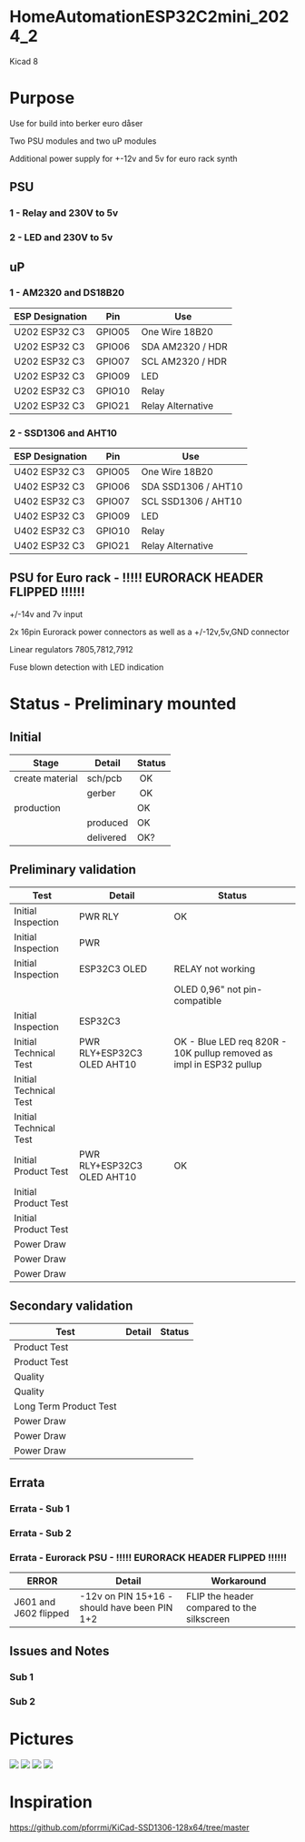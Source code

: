 # HomeAutomationESP32C2mini_2024_2

 Kicad 8

# Purpose
Use for build into berker euro dåser

Two PSU modules and two uP modules

Additional power supply for +-12v and 5v for euro rack synth

## PSU
### 1 - Relay and 230V to 5v
### 2 - LED and 230V to 5v
## uP
### 1 - AM2320 and DS18B20
| ESP Designation  | Pin | Use |
| ------------- | ------------- | ------------- |
| U202 ESP32 C3 | GPIO05 | One Wire 18B20 |
| U202 ESP32 C3 | GPIO06 | SDA AM2320 / HDR |
| U202 ESP32 C3 | GPIO07 | SCL AM2320 / HDR |
| U202 ESP32 C3 | GPIO09 | LED |
| U202 ESP32 C3 | GPIO10 | Relay |
| U202 ESP32 C3 | GPIO21 | Relay Alternative |

### 2 - SSD1306 and AHT10
| ESP Designation  | Pin | Use |
| ------------- | ------------- | ------------- |
| U402 ESP32 C3 | GPIO05 | One Wire 18B20 |
| U402 ESP32 C3 | GPIO06 | SDA SSD1306 / AHT10 |
| U402 ESP32 C3 | GPIO07 | SCL SSD1306 / AHT10 |
| U402 ESP32 C3 | GPIO09 | LED |
| U402 ESP32 C3 | GPIO10 | Relay |
| U402 ESP32 C3 | GPIO21 | Relay Alternative |

## PSU for Euro rack - !!!!! EURORACK HEADER FLIPPED !!!!!!
+/-14v and 7v input

2x 16pin Eurorack power connectors as well as a +/-12v,5v,GND connector

Linear regulators 7805,7812,7912

Fuse blown detection with LED indication

# Status - Preliminary mounted
## Initial 
| Stage  | Detail | Status |
| ------------- | ------------- | ------------- |
| create material  | sch/pcb | OK  |
| | gerber | OK |
| production  |   | OK |
|  | produced | OK |
|  | delivered | OK? |
## Preliminary validation
| Test  | Detail | Status |
| ------------- | ------------- | ------------- |
| Initial Inspection | PWR RLY | OK |
| Initial Inspection | PWR |  |
| Initial Inspection | ESP32C3 OLED| RELAY not working |
|  | | OLED 0,96" not pin-compatible |
| Initial Inspection | ESP32C3 |  |
| Initial Technical Test | PWR RLY+ESP32C3 OLED AHT10 | OK - Blue LED req 820R - 10K pullup removed as impl in ESP32 pullup |
| Initial Technical Test |  |  |
| Initial Technical Test |  |  |
| Initial Product Test | PWR RLY+ESP32C3 OLED AHT10 | OK |
| Initial Product Test |  |  |
| Initial Product Test |  |  |
| Power Draw |  |  |
| Power Draw |  |  |
| Power Draw |  |  |

## Secondary validation
| Test  | Detail | Status |
| ------------- | ------------- |------------- |
| Product Test |  | |
| Product Test |  |  |
| Quality | | |
| Quality | | |
| Long Term Product Test |  |  |
| Power Draw |  |  |
| Power Draw |  |  |
| Power Draw |  |  |

## Errata
### Errata - Sub 1
### Errata - Sub 2
### Errata - Eurorack PSU - !!!!! EURORACK HEADER FLIPPED !!!!!!
| ERROR  | Detail | Workaround |
| ------------- | ------------- |------------- |
| J601 and J602 flipped | -12v on PIN 15+16 - should have been PIN 1+2 | FLIP the header compared to the silkscreen |

## Issues and Notes
### Sub 1
### Sub 2

# Pictures
![](HomeAutomationESP32C2mini_2024_2.jpg)
![](PowerSupply_Assembley.jpg)
![](PowerSupply_Assembley_Bottom.jpg)
![](PowerSupply_PowerOn.jpg)
![]()
![]()

# Inspiration
https://github.com/pforrmi/KiCad-SSD1306-128x64/tree/master
